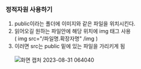 ### 정적자원 사용하기

1. public이라는 폴더에 이미지와 같은 파일을 위치시킨다.
2. 읽어오길 원하는 파일안에 해당 위치에 img 태그 사용<br/>
  (  img src="/파일명.확장자명" /img   )
3. 이러면 src는 public 밑에 있는 파일을 가리키게 됨<br/><br/>
 ![화면 캡처 2023-08-31 064040](https://github.com/jungjang/NEXT.js-summary/assets/109060295/34d5527a-c3d8-454c-a4e8-f512b3555405)
